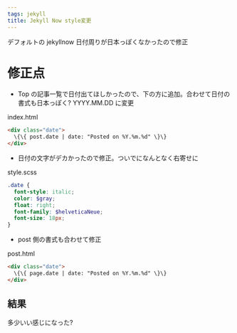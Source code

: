 ```yaml
---
tags: jekyll
title: Jekyll Now style変更
---
```


デフォルトの jekyllnow 日付周りが日本っぽくなかったので修正

# 修正点

- Top の記事一覧で日付出てほしかったので、下の方に追加。合わせて日付の書式も日本っぽく? YYYY.MM.DD に変更

index.html

```html
<div class="date">
  \{\{ post.date | date: "Posted on %Y.%m.%d" \}\}
</div>
```

- 日付の文字がデカかったので修正。ついでになんとなく右寄せに

style.scss

```scss
.date {
  font-style: italic;
  color: $gray;
  float: right;
  font-family: $helveticaNeue;
  font-size: 18px;
}
```

- post 側の書式も合わせて修正

post.html

```html
<div class="date">
  \{\{ page.date | date: "Posted on %Y.%m.%d" \}\}
</div>
```

## 結果

多少いい感じになった?
